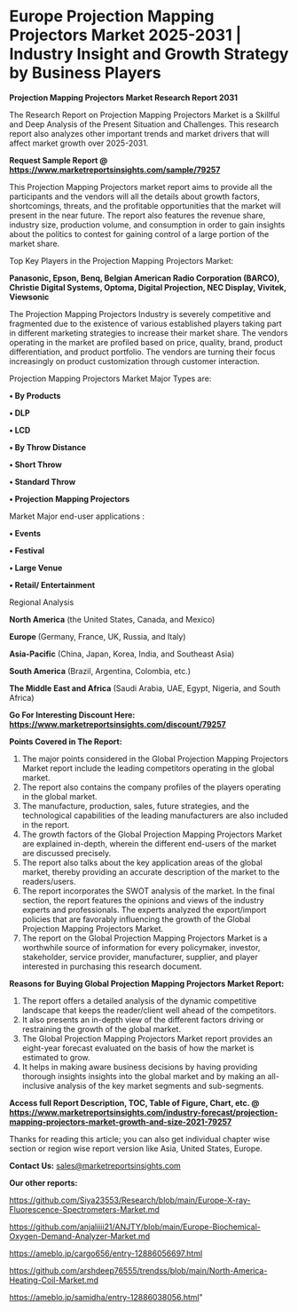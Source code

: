 # Europe Projection Mapping Projectors Market 2025-2031 | Industry Insight and Growth Strategy by Business Players

<strong>Projection Mapping Projectors Market Research Report 2031</strong>

The Research Report on Projection Mapping Projectors Market is a Skillful and Deep Analysis of the Present Situation and Challenges. This research report also analyzes other important trends and market drivers that will affect market growth over 2025-2031.

<strong>Request Sample Report @ <a href=https://www.marketreportsinsights.com/sample/79257>https://www.marketreportsinsights.com/sample/79257</a></strong>

This Projection Mapping Projectors market report aims to provide all the participants and the vendors will all the details about growth factors, shortcomings, threats, and the profitable opportunities that the market will present in the near future. The report also features the revenue share, industry size, production volume, and consumption in order to gain insights about the politics to contest for gaining control of a large portion of the market share.

Top Key Players in the Projection Mapping Projectors Market:

<strong>Panasonic, Epson, Benq, Belgian American Radio Corporation (BARCO), Christie Digital Systems, Optoma, Digital Projection, NEC Display, Vivitek, Viewsonic</strong>

The Projection Mapping Projectors Industry is severely competitive and fragmented due to the existence of various established players taking part in different marketing strategies to increase their market share. The vendors operating in the market are profiled based on price, quality, brand, product differentiation, and product portfolio. The vendors are turning their focus increasingly on product customization through customer interaction.

Projection Mapping Projectors Market Major Types are:

<strong>• By Products

• DLP

• LCD

• By Throw Distance

• Short Throw

• Standard Throw

• Projection Mapping Projectors</strong>

Market Major end-user applications :

<strong>• Events

• Festival

• Large Venue

• Retail/ Entertainment</strong>

Regional Analysis

</u><strong><b>North America</b></strong> (the United States, Canada, and Mexico)

<strong><b>Europe </b></strong>(Germany, France, UK, Russia, and Italy)

<strong><b>Asia-Pacific</b></strong> (China, Japan, Korea, India, and Southeast Asia)

<strong><b>South America</b></strong> (Brazil, Argentina, Colombia, etc.)

<strong><b>The Middle East and Africa</b></strong> (Saudi Arabia, UAE, Egypt, Nigeria, and South Africa)

<strong>Go For Interesting Discount Here: <a href=https://www.marketreportsinsights.com/discount/79257>https://www.marketreportsinsights.com/discount/79257</a></strong>

<strong>Points Covered in The Report:</strong>
<ol>
  <li>The major points considered in the Global Projection Mapping Projectors Market report include the leading competitors operating in the global market.</li>
  <li>The report also contains the company profiles of the players operating in the global market.</li>
  <li>The manufacture, production, sales, future strategies, and the technological capabilities of the leading manufacturers are also included in the report.</li>
  <li>The growth factors of the Global Projection Mapping Projectors Market are explained in-depth, wherein the different end-users of the market are discussed precisely.</li>
  <li>The report also talks about the key application areas of the global market, thereby providing an accurate description of the market to the readers/users.</li>
  <li>The report incorporates the SWOT analysis of the market. In the final section, the report features the opinions and views of the industry experts and professionals. The experts analyzed the export/import policies that are favorably influencing the growth of the Global Projection Mapping Projectors Market.</li>
  <li>The report on the Global Projection Mapping Projectors Market is a worthwhile source of information for every policymaker, investor, stakeholder, service provider, manufacturer, supplier, and player interested in purchasing this research document.</li>
</ol>
<strong>Reasons for Buying Global Projection Mapping Projectors Market Report:</strong>

<ol>
  <li>The report offers a detailed analysis of the dynamic competitive landscape that keeps the reader/client well ahead of the competitors.</li>
  <li>It also presents an in-depth view of the different factors driving or restraining the growth of the global market.</li>
  <li>The Global Projection Mapping Projectors Market report provides an eight-year forecast evaluated on the basis of how the market is estimated to grow.</li>
  <li>It helps in making aware business decisions by having providing thorough insights insights into the global market and by making an all-inclusive analysis of the key market segments and sub-segments.</li>
</ol>
<strong>Access full Report Description, TOC, Table of Figure, Chart, etc. @ <a href=https://www.marketreportsinsights.com/industry-forecast/projection-mapping-projectors-market-growth-and-size-2021-79257>https://www.marketreportsinsights.com/industry-forecast/projection-mapping-projectors-market-growth-and-size-2021-79257</a></strong>


Thanks for reading this article; you can also get individual chapter wise section or region wise report version like Asia, United States, Europe.

<strong>Contact Us:</strong>
sales@marketreportsinsights.com

<strong>Our other reports:</strong>

<a href=https://github.com/Siya23553/Research/blob/main/Europe-X-ray-Fluorescence-Spectrometers-Market.md>https://github.com/Siya23553/Research/blob/main/Europe-X-ray-Fluorescence-Spectrometers-Market.md</a>

<a href=https://github.com/anjaliiii21/ANJTY/blob/main/Europe-Biochemical-Oxygen-Demand-Analyzer-Market.md>https://github.com/anjaliiii21/ANJTY/blob/main/Europe-Biochemical-Oxygen-Demand-Analyzer-Market.md</a>

<a href=https://ameblo.jp/cargo656/entry-12886056697.html>https://ameblo.jp/cargo656/entry-12886056697.html</a>

<a href=https://github.com/arshdeep76555/trendss/blob/main/North-America-Heating-Coil-Market.md>https://github.com/arshdeep76555/trendss/blob/main/North-America-Heating-Coil-Market.md</a>

<a href=https://ameblo.jp/samidha/entry-12886038056.html>https://ameblo.jp/samidha/entry-12886038056.html</a>"
